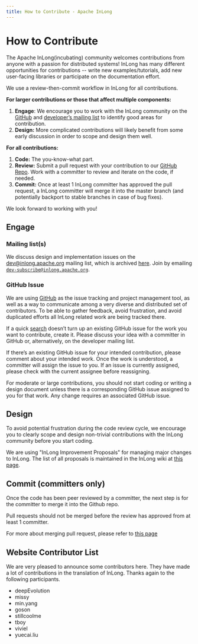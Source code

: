 ```yaml
---
title: How to Contribute - Apache InLong
---
```


# How to Contribute

The Apache InLong(incubating) community welcomes contributions from anyone with a passion for distributed systems! InLong has many different opportunities for contributions -- write new examples/tutorials, add new user-facing libraries or participate on the documentation effort.

We use a review-then-commit workflow in InLong for all contributions.

**For larger contributions or those that affect multiple components:**

1. **Engage**: We encourage you to work with the InLong community on the [GitHub](https://github.com/apache/incubator-inlong/issues) and [developer’s mailing list](../contact.html) to identify good areas for contribution.
2. **Design:** More complicated contributions will likely benefit from some early discussion in order to scope and design them well.

**For all contributions:**

1. **Code:** The you-know-what part.
2. **Review:** Submit a pull request with your contribution to our [GitHub Repo](https://github.com/apache/incubator-inlong). Work with a committer to review and iterate on the code, if needed.
3. **Commit:** Once at least 1 InLong committer has approved the pull request, a InLong committer will merge it into the master branch (and potentially backport to stable branches in case of bug fixes).

We look forward to working with you!

## Engage

### Mailing list(s)

We discuss design and implementation issues on the [dev@inlong.apache.org](mailto:dev@inlong.apache.org) mailing list, which is archived [here](https://lists.apache.org/list.html?dev@inlong.apache.org). Join by emailing [`dev-subscribe@inlong.apache.org`](mailto:dev-subscribe@inlong.apache.org).

### GitHub Issue

We are using [GitHub](https://github.com/apache/incubator-inlong/issues) as the issue tracking
and project management tool, as well as a way to communicate among a very diverse and distributed set of contributors. To be able to gather feedback, avoid frustration, and avoid duplicated efforts all InLong related work are being tracked there.

If a quick [search](https://github.com/apache/incubator-inlong/issues) doesn’t turn up an existing GitHub issue for the work you want to contribute, create it. Please discuss your idea with a committer in GitHub or, alternatively, on the developer mailing list.

If there’s an existing GitHub issue for your intended contribution, please comment about your intended work. Once the work is understood, a committer will assign the issue to you. If an issue is currently assigned, please check with the current assignee before reassigning.

For moderate or large contributions, you should not start coding or writing a design document unless there is a corresponding GitHub issue assigned to you for that work. Any change requires an associated GitHub issue.

## Design

To avoid potential frustration during the code review cycle, we encourage you to clearly scope and design non-trivial contributions with the InLong community before you start coding.

We are using "InLong Improvement Proposals" for managing major changes to InLong. The list of all proposals is maintained in the InLong wiki at [this page](https://cwiki.apache.org/confluence/display/INLONG/INLONG+Improvement+Proposals).

## Commit (committers only)

Once the code has been peer reviewed by a committer, the next step is for the committer to merge it into the Github repo.

Pull requests should not be merged before the review has approved from at least 1 committer.

For more about merging pull request, please refer to [this page](https://cwiki.apache.org/confluence/display/INLONG/Merging+Pull+Requests)

## Website Contributor List
We are very pleased to announce some contributors here. They have made a lot of contributions in the translation of InLong. Thanks again to the following participants.
 - deepEvolution
 - missy
 - min.yang
 - goson
 - stillcoolme
 - tboy
 - viviel
 - yuecai.liu
